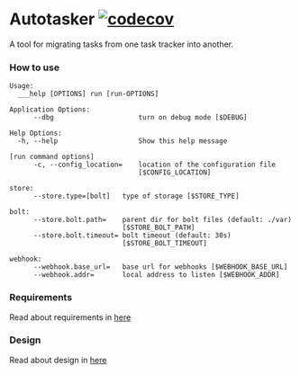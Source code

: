 # Autotasker [![codecov](https://codecov.io/gh/cappuccinotm/dastracker/branch/master/graph/badge.svg?token=nLxLt9Vdyo)](https://codecov.io/gh/cappuccinotm/dastracker)

A tool for migrating tasks from one task tracker into another.


### How to use
    Usage:
      ___help [OPTIONS] run [run-OPTIONS]
    
    Application Options:
          --dbg                     turn on debug mode [$DEBUG]
    
    Help Options:
      -h, --help                    Show this help message
    
    [run command options]
          -c, --config_location=    location of the configuration file
                                    [$CONFIG_LOCATION]

    store:
          --store.type=[bolt]   type of storage [$STORE_TYPE]

    bolt:
          --store.bolt.path=    parent dir for bolt files (default: ./var)
                                [$STORE_BOLT_PATH]
          --store.bolt.timeout= bolt timeout (default: 30s)
                                [$STORE_BOLT_TIMEOUT]

    webhook:
          --webhook.base_url=   base url for webhooks [$WEBHOOK_BASE_URL]
          --webhook.addr=       local address to listen [$WEBHOOK_ADDR]

### Requirements
Read about requirements in [here](./docs/REQUIREMENTS.md)

### Design
Read about design in [here](./docs/DESIGN.md)
